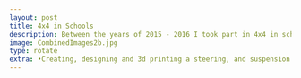```yaml
---
layout: post
title: 4x4 in Schools
description: Between the years of 2015 - 2016 I took part in 4x4 in schools with the team making the international finals in 2016.
image: CombinedImages2b.jpg
type: rotate
extra: •Creating, designing and 3d printing a steering, and suspension mechanism for the car.<br> •Designing and iterating on gear box designs to improve on the torque being applied to the wheels.<br> •Creating an electronics system capable of providing power to the wheels.
---
```

